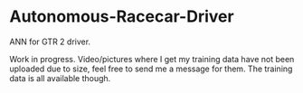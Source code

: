 # Autonomous-Racecar-Driver
ANN for GTR 2 driver.

Work in progress.  Video/pictures where I get my training data have not been uploaded due to size, feel free to send me a message for them.  The training data is all available though.
